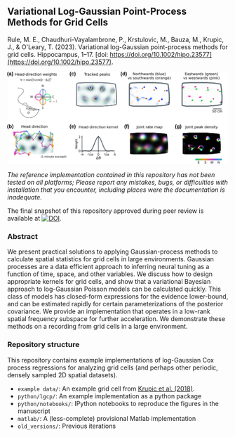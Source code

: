 ## Variational Log-Gaussian Point-Process Methods for Grid Cells

Rule, M. E., Chaudhuri-Vayalambrone, P., Krstulovic, M., Bauza, M., Krupic, J., & O'Leary, T. (2023). Variational log-Gaussian point-process methods for grid cells. Hippocampus, 1–17. [doi: https://doi.org/10.1002/hipo.23577](https://doi.org/10.1002/hipo.23577).

![](https://github.com/michaelerule/lgcpspatial/blob/main/f5v1.png)

*The reference implementation contained in this repository has not been tested on all platforms; Please report any mistakes, bugs, or difficulties with installation that you encounter, including places were the documentation is inadequate.* 

The final snapshot of this repository approved during peer review is available at [![DOI](https://zenodo.org/badge/DOI/10.5281/zenodo.8398873.svg)](https://doi.org/10.5281/zenodo.8398873).

### Abstract

We present practical solutions to applying Gaussian-process methods to calculate spatial statistics for grid cells in large environments. Gaussian processes are a data efficient approach to inferring neural tuning as a function of time, space, and other variables. We discuss how to design appropriate kernels for grid cells, and show that a variational Bayesian approach to log-Gaussian Poisson models can be calculated quickly. This class of models has closed-form expressions for the evidence lower-bound, and can be estimated rapidly for certain parameterizations of the posterior covariance. We provide an implementation that operates in a low-rank spatial frequency subspace for further acceleration. We demonstrate these methods on a recording from grid cells in a large environment.

### Repository structure

This repository contains example implementations of log-Gaussian Cox process regressions for analyzing grid cells (and perhaps other periodic, densely sampled 2D spatial datasets).

 - `example data/`: An example grid cell from [Krupic et al. (2018)](https://doi.org/10.1126/science.aao4960).
 - `python/lgcp/`: An example implementation as a python package 
 - `python/notebooks/`: IPython notebooks to reproduce the figures in the manuscript
 - `matlab/`: A (less-complete) provisional Matlab implementation
 - `old_versions/`: Previous iterations




